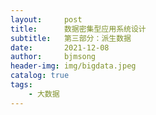 ```yaml
---
layout:     post
title:      数据密集型应用系统设计
subtitle:   第三部分：派生数据
date:       2021-12-08
author:     bjmsong
header-img: img/bigdata.jpeg
catalog: true
tags:
    - 大数据
---
```

